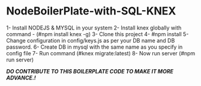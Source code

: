 # NodeBoilerPlate-with-SQL-KNEX
1- Install NODEJS & MYSQL in your system
2- Install knex globally with command - (#npm install knex -g)
3- Clone this project
4- #npm install
5- Change configuration in config/keys.js as per your DB name and DB password.
6- Create DB in mysql with the same name as you specify in config file
7- Run command (#knex migrate:latest)
8- Now run server (#npm run server)




***DO CONTRIBUTE TO THIS BOILERPLATE CODE TO MAKE IT MORE ADVANCE.!***
 

